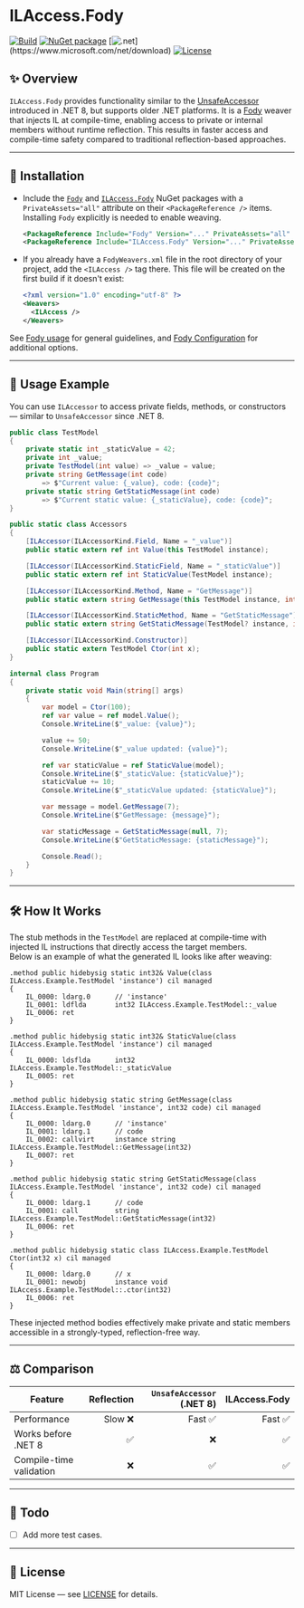# ILAccess.Fody 
[![Build](https://github.com/huoshan12345/ILAccess.Fody/workflows/Build/badge.svg)](https://github.com/huoshan12345/ILAccess.Fody/actions?query=workflow%3ABuild)
[![NuGet package](https://img.shields.io/nuget/v/ILAccess.Fody.svg?logo=NuGet)](https://www.nuget.org/packages/ILAccess.Fody)
[![.net](https://img.shields.io/badge/.net%20standard-2.0-ff69b4.svg?)](https://www.microsoft.com/net/download)
[![License](https://img.shields.io/badge/license-MIT-blue.svg)](https://github.com/huoshan12345/ILAccess.Fody/blob/main/LICENSE)  

## ✨ Overview

`ILAccess.Fody` provides functionality similar to the [UnsafeAccessor](https://learn.microsoft.com/en-us/dotnet/api/system.runtime.compilerservices.unsafeaccessorattribute?view=net-8.0) introduced in .NET 8, but supports older .NET platforms. It is a [Fody](https://github.com/Fody/Fody) weaver that injects IL at compile-time, enabling access to private or internal members without runtime reflection. This results in faster access and compile-time safety compared to traditional reflection-based approaches.

---

## 🚀 Installation
- Include the [`Fody`](https://www.nuget.org/packages/Fody) and [`ILAccess.Fody`](https://www.nuget.org/packages/ILAccess.Fody) NuGet packages with a `PrivateAssets="all"` attribute on their `<PackageReference />` items. Installing `Fody` explicitly is needed to enable weaving.

  ```XML
  <PackageReference Include="Fody" Version="..." PrivateAssets="all" />
  <PackageReference Include="ILAccess.Fody" Version="..." PrivateAssets="all" />
  ```

- If you already have a `FodyWeavers.xml` file in the root directory of your project, add the `<ILAccess />` tag there. This file will be created on the first build if it doesn't exist:

  ```XML
  <?xml version="1.0" encoding="utf-8" ?>
  <Weavers>
    <ILAccess />
  </Weavers>
  ```
See [Fody usage](https://github.com/Fody/Home/blob/main/pages/usage.md) for general guidelines, and [Fody Configuration](https://github.com/Fody/Home/blob/main/pages/configuration.md) for additional options.

---

## 🧩 Usage Example

You can use `ILAccessor` to access private fields, methods, or constructors — similar to `UnsafeAccessor` since .NET 8.

```csharp
public class TestModel
{
    private static int _staticValue = 42;
    private int _value;
    private TestModel(int value) => _value = value;
    private string GetMessage(int code) 
        => $"Current value: {_value}, code: {code}";
    private static string GetStaticMessage(int code) 
        => $"Current static value: {_staticValue}, code: {code}";
}

public static class Accessors
{
    [ILAccessor(ILAccessorKind.Field, Name = "_value")]
    public static extern ref int Value(this TestModel instance);

    [ILAccessor(ILAccessorKind.StaticField, Name = "_staticValue")]
    public static extern ref int StaticValue(TestModel instance);

    [ILAccessor(ILAccessorKind.Method, Name = "GetMessage")]
    public static extern string GetMessage(this TestModel instance, int code);

    [ILAccessor(ILAccessorKind.StaticMethod, Name = "GetStaticMessage")]
    public static extern string GetStaticMessage(TestModel? instance, int code);

    [ILAccessor(ILAccessorKind.Constructor)]
    public static extern TestModel Ctor(int x);
}

internal class Program
{
    private static void Main(string[] args)
    {
        var model = Ctor(100);
        ref var value = ref model.Value();
        Console.WriteLine($"_value: {value}");

        value += 50;
        Console.WriteLine($"_value updated: {value}");

        ref var staticValue = ref StaticValue(model);
        Console.WriteLine($"_staticValue: {staticValue}");
        staticValue += 10;
        Console.WriteLine($"_staticValue updated: {staticValue}");

        var message = model.GetMessage(7);
        Console.WriteLine($"GetMessage: {message}");

        var staticMessage = GetStaticMessage(null, 7);
        Console.WriteLine($"GetStaticMessage: {staticMessage}");

        Console.Read();
    }
}
```

---

## 🛠️ How It Works

The stub methods in the `TestModel` are replaced at compile-time with injected IL instructions that directly access the target members.  
Below is an example of what the generated IL looks like after weaving:

```il
.method public hidebysig static int32& Value(class ILAccess.Example.TestModel 'instance') cil managed
{
    IL_0000: ldarg.0      // 'instance'
    IL_0001: ldflda       int32 ILAccess.Example.TestModel::_value
    IL_0006: ret
}

.method public hidebysig static int32& StaticValue(class ILAccess.Example.TestModel 'instance') cil managed
{
    IL_0000: ldsflda      int32 ILAccess.Example.TestModel::_staticValue
    IL_0005: ret
}

.method public hidebysig static string GetMessage(class ILAccess.Example.TestModel 'instance', int32 code) cil managed
{
    IL_0000: ldarg.0      // 'instance'
    IL_0001: ldarg.1      // code
    IL_0002: callvirt     instance string ILAccess.Example.TestModel::GetMessage(int32)
    IL_0007: ret
}

.method public hidebysig static string GetStaticMessage(class ILAccess.Example.TestModel 'instance', int32 code) cil managed
{
	IL_0000: ldarg.1      // code
	IL_0001: call         string ILAccess.Example.TestModel::GetStaticMessage(int32)
	IL_0006: ret
}

.method public hidebysig static class ILAccess.Example.TestModel Ctor(int32 x) cil managed
{
	IL_0000: ldarg.0      // x
	IL_0001: newobj       instance void ILAccess.Example.TestModel::.ctor(int32)
	IL_0006: ret
}
```

These injected method bodies effectively make private and static members accessible in a strongly-typed, reflection-free way.

---

## ⚖️ Comparison

| Feature | Reflection | `UnsafeAccessor` (.NET 8) | ILAccess.Fody |
|---|---:|---:|---:|
| Performance | Slow ❌ | Fast ✅ | Fast ✅ |
| Works before .NET 8 | ✅ | ❌ | ✅ |
| Compile-time validation | ❌ | ✅ | ✅ |

---

## 🧭 Todo

- [ ] Add more test cases.

---

## 📄 License

MIT License — see [LICENSE](LICENSE) for details.


